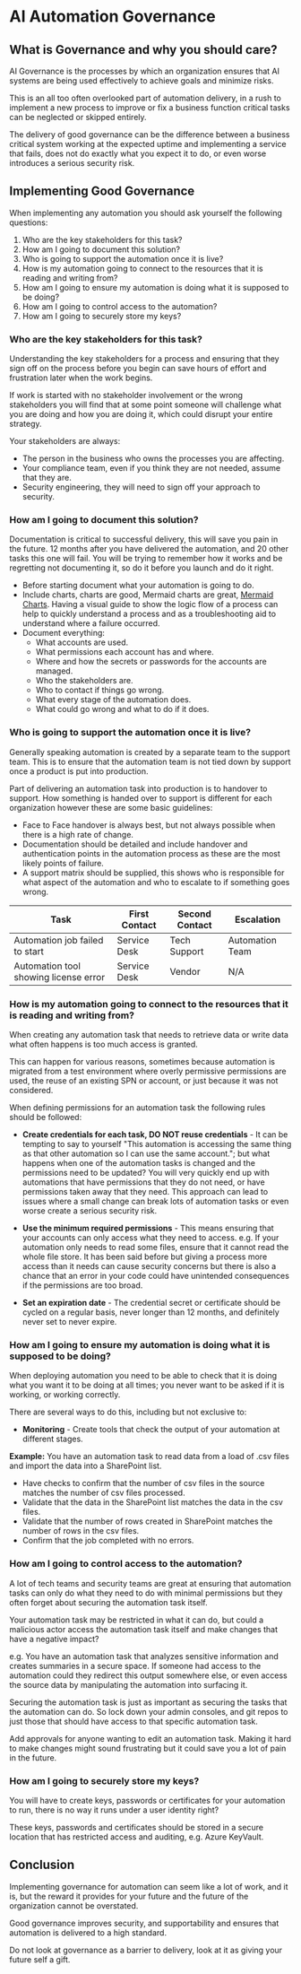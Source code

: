# AI Automation Governance

## What is Governance and why you should care?

AI Governance is the processes by which an organization ensures that AI systems are being used effectively to achieve goals and minimize risks.

This is an all too often overlooked part of automation delivery, in a rush to implement a new process to improve or fix a business function critical tasks can be neglected or skipped entirely.

The delivery of good governance can be the difference between a business critical system working at the expected uptime and implementing a service that fails, does not do exactly what you expect it to do, or even worse introduces a serious security risk.

## Implementing Good Governance

When implementing any automation you should ask yourself the following questions:

1. Who are the key stakeholders for this task?
2. How am I going to document this solution?
3. Who is going to support the automation once it is live?
4. How is my automation going to connect to the resources that it is reading and writing from?
5. How am I going to ensure my automation is doing what it is supposed to be doing?
6. How am I going to control access to the automation?
7. How am I going to securely store my keys?

### Who are the key stakeholders for this task?

Understanding the key stakeholders for a process and ensuring that they sign off on the process before you begin can save hours of effort and frustration later when the work begins.

If work is started with no stakeholder involvement or the wrong stakeholders you will find that at some point someone will challenge what you are doing and how you are doing it, which could disrupt your entire strategy.

Your stakeholders are always:
- The person in the business who owns the processes you are affecting.
- Your compliance team, even if you think they are not needed, assume that they are.
- Security engineering, they will need to sign off your approach to security.

### How am I going to document this solution?

Documentation is critical to successful delivery, this will save you pain in the future. 12 months after you have delivered the automation, and 20 other tasks this one will fail. You will be trying to remember how it works and be regretting not documenting it, so do it before you launch and do it right.

- Before starting document what your automation is going to do.
- Include charts, charts are good, Mermaid charts are great, [Mermaid Charts](https://mermaid.live/edit#pako:eNpFjUsOgjAARK9CZo2E0g9tt3oK001jKxClJbUkKuHuIolxNy_zW3CJzkMDJbo0OOicZl9i9Gm0X8RiQlEY5N6P3kBv0tl0MzBh3TqTDecYx18txbnroa_2_thonpzN_jTYLtl_xAfn0zHOIUOLfQF6wRP6QFhVN0JIySmlUrCmLfGCppxXVCpGiWqZIozRtcR7fyUVIQ3nSrSCtDXd3PUDOw49yw). Having a visual guide to show the logic flow of a process can help to quickly understand a process and as a troubleshooting aid to understand where a failure occurred.
- Document everything:
  - What accounts are used.
  - What permissions each account has and where.
  - Where and how the secrets or passwords for the accounts are managed.
  - Who the stakeholders are.
  - Who to contact if things go wrong.
  - What every stage of the automation does.
  - What could go wrong and what to do if it does.

### Who is going to support the automation once it is live?

Generally speaking automation is created by a separate team to the support team. This is to ensure that the automation team is not tied down by support once a product is put into production.

Part of delivering an automation task into production is to handover to support. How something is handed over to support is different for each organization however these are some basic guidelines:

- Face to Face handover is always best, but not always possible when there is a high rate of change.
- Documentation should be detailed and include handover and authentication points in the automation process as these are the most likely points of failure.
- A support matrix should be supplied, this shows who is responsible for what aspect of the automation and who to escalate to if something goes wrong.

| Task | First Contact | Second Contact | Escalation |
|------|---------------|----------------|------------|
| Automation job failed to start | Service Desk | Tech Support | Automation Team |
| Automation tool showing license error | Service Desk | Vendor | N/A |

### How is my automation going to connect to the resources that it is reading and writing from?

When creating any automation task that needs to retrieve data or write data what often happens is too much access is granted.

This can happen for various reasons, sometimes because automation is migrated from a test environment where overly permissive permissions are used, the reuse of an existing SPN or account, or just because it was not considered.

When defining permissions for an automation task the following rules should be followed:

- **Create credentials for each task, DO NOT reuse credentials** - It can be tempting to say to yourself "This automation is accessing the same thing as that other automation so I can use the same account."; but what happens when one of the automation tasks is changed and the permissions need to be updated? You will very quickly end up with automations that have permissions that they do not need, or have permissions taken away that they need. This approach can lead to issues where a small change can break lots of automation tasks or even worse create a serious security risk.

- **Use the minimum required permissions** - This means ensuring that your accounts can only access what they need to access. e.g. If your automation only needs to read some files, ensure that it cannot read the whole file store. It has been said before but giving a process more access than it needs can cause security concerns but there is also a chance that an error in your code could have unintended consequences if the permissions are too broad.

- **Set an expiration date** - The credential secret or certificate should be cycled on a regular basis, never longer than 12 months, and definitely never set to never expire.

### How am I going to ensure my automation is doing what it is supposed to be doing?

When deploying automation you need to be able to check that it is doing what you want it to be doing at all times; you never want to be asked if it is working, or working correctly.

There are several ways to do this, including but not exclusive to:

- **Monitoring** - Create tools that check the output of your automation at different stages.

**Example:** You have an automation task to read data from a load of .csv files and import the data into a SharePoint list.

- Have checks to confirm that the number of csv files in the source matches the number of csv files processed.
- Validate that the data in the SharePoint list matches the data in the csv files.
- Validate that the number of rows created in SharePoint matches the number of rows in the csv files.
- Confirm that the job completed with no errors.

### How am I going to control access to the automation?

A lot of tech teams and security teams are great at ensuring that automation tasks can only do what they need to do with minimal permissions but they often forget about securing the automation task itself.

Your automation task may be restricted in what it can do, but could a malicious actor access the automation task itself and make changes that have a negative impact?

e.g. You have an automation task that analyzes sensitive information and creates summaries in a secure space. If someone had access to the automation could they redirect this output somewhere else, or even access the source data by manipulating the automation into surfacing it.

Securing the automation task is just as important as securing the tasks that the automation can do. So lock down your admin consoles, and git repos to just those that should have access to that specific automation task.

Add approvals for anyone wanting to edit an automation task. Making it hard to make changes might sound frustrating but it could save you a lot of pain in the future.

### How am I going to securely store my keys?

You will have to create keys, passwords or certificates for your automation to run, there is no way it runs under a user identity right?

These keys, passwords and certificates should be stored in a secure location that has restricted access and auditing, e.g. Azure KeyVault.

## Conclusion

Implementing governance for automation can seem like a lot of work, and it is, but the reward it provides for your future and the future of the organization cannot be overstated.

Good governance improves security, and supportability and ensures that automation is delivered to a high standard.

Do not look at governance as a barrier to delivery, look at it as giving your future self a gift.
